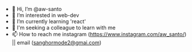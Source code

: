 - 👋 Hi, I’m @aw-santo
- 👀 I’m interested in web-dev
- 🌱 I’m currently learning 'react'
- 💞️ I'm seeking a colleague to learn with me  
- 📫 How to reach me instagram (https://www.instagram.com/aw_santo/) || email (sanghormode2@gmai.com)

<!---
aw-santo/aw-santo is a ✨ special ✨ repository because its `README.md` (this file) appears on your GitHub profile.
You can click the Preview link to take a look at your changes.
--->
